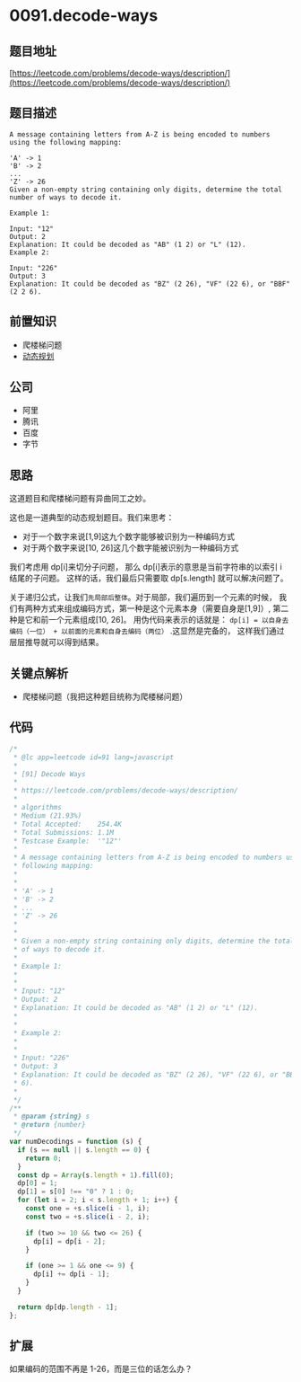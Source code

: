 # 0091.decode-ways

## 题目地址

[https://leetcode.com/problems/decode-ways/description/](https://leetcode.com/problems/decode-ways/description/)

## 题目描述

```text
A message containing letters from A-Z is being encoded to numbers using the following mapping:

'A' -> 1
'B' -> 2
...
'Z' -> 26
Given a non-empty string containing only digits, determine the total number of ways to decode it.

Example 1:

Input: "12"
Output: 2
Explanation: It could be decoded as "AB" (1 2) or "L" (12).
Example 2:

Input: "226"
Output: 3
Explanation: It could be decoded as "BZ" (2 26), "VF" (22 6), or "BBF" (2 2 6).
```

## 前置知识

* 爬楼梯问题
* [动态规划](https://github.com/azl397985856/leetcode/blob/master/thinkings/dynamic-programming.md)

## 公司

* 阿里
* 腾讯
* 百度
* 字节

## 思路

这道题目和爬楼梯问题有异曲同工之妙。

这也是一道典型的动态规划题目。我们来思考：

* 对于一个数字来说\[1,9\]这九个数字能够被识别为一种编码方式
* 对于两个数字来说\[10, 26\]这几个数字能被识别为一种编码方式

我们考虑用 dp\[i\]来切分子问题， 那么 dp\[i\]表示的意思是当前字符串的以索引 i 结尾的子问题。 这样的话，我们最后只需要取 dp\[s.length\] 就可以解决问题了。

关于递归公式，让我们`先局部后整体`。对于局部，我们遍历到一个元素的时候， 我们有两种方式来组成编码方式，第一种是这个元素本身（需要自身是\[1,9\]）, 第二种是它和前一个元素组成\[10, 26\]。 用伪代码来表示的话就是： `dp[i] = 以自身去编码（一位） + 以前面的元素和自身去编码（两位）` .这显然是完备的， 这样我们通过层层推导就可以得到结果。

## 关键点解析

* 爬楼梯问题（我把这种题目统称为爬楼梯问题）

## 代码

```javascript
/*
 * @lc app=leetcode id=91 lang=javascript
 *
 * [91] Decode Ways
 *
 * https://leetcode.com/problems/decode-ways/description/
 *
 * algorithms
 * Medium (21.93%)
 * Total Accepted:    254.4K
 * Total Submissions: 1.1M
 * Testcase Example:  '"12"'
 *
 * A message containing letters from A-Z is being encoded to numbers using the
 * following mapping:
 *
 *
 * 'A' -> 1
 * 'B' -> 2
 * ...
 * 'Z' -> 26
 *
 *
 * Given a non-empty string containing only digits, determine the total number
 * of ways to decode it.
 *
 * Example 1:
 *
 *
 * Input: "12"
 * Output: 2
 * Explanation: It could be decoded as "AB" (1 2) or "L" (12).
 *
 *
 * Example 2:
 *
 *
 * Input: "226"
 * Output: 3
 * Explanation: It could be decoded as "BZ" (2 26), "VF" (22 6), or "BBF" (2 2
 * 6).
 *
 */
/**
 * @param {string} s
 * @return {number}
 */
var numDecodings = function (s) {
  if (s == null || s.length == 0) {
    return 0;
  }
  const dp = Array(s.length + 1).fill(0);
  dp[0] = 1;
  dp[1] = s[0] !== "0" ? 1 : 0;
  for (let i = 2; i < s.length + 1; i++) {
    const one = +s.slice(i - 1, i);
    const two = +s.slice(i - 2, i);

    if (two >= 10 && two <= 26) {
      dp[i] = dp[i - 2];
    }

    if (one >= 1 && one <= 9) {
      dp[i] += dp[i - 1];
    }
  }

  return dp[dp.length - 1];
};
```

## 扩展

如果编码的范围不再是 1-26，而是三位的话怎么办？

